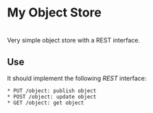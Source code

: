# My Object Store
#

Very simple object store with a REST interface.

## Use

It should implement the following _REST_ interface:

    * PUT /object: publish object
    * POST /object: update object
    * GET /object: get object

